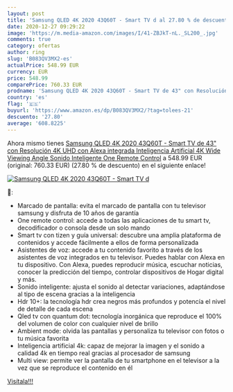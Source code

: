 ```yaml
---
layout: post
title: 'Samsung QLED 4K 2020 43Q60T - Smart TV d al 27.80 % de descuento'
date: 2020-12-27 09:29:22
image: 'https://m.media-amazon.com/images/I/41-ZBJkT-nL._SL200_.jpg'
comments: true
category: ofertas
author: ring
slug: 'B083QV3MX2-es'
actualPrice: 548.99 EUR
currency: EUR
price: 548.99
comparePrice: 760.33 EUR
prodname: 'Samsung QLED 4K 2020 43Q60T - Smart TV de 43" con Resolución 4K UHD  con Alexa integrada  Inteligencia Artificial 4K Wide Viewing Angle  Sonido Inteligente  One Remote Control'
country: 'es'
flag: '🇪🇸'
buyurl: 'https://www.amazon.es/dp/B083QV3MX2/?tag=tolees-21'
descuento: '27.80'
average: '608.8225'
---
```


Ahora mismo tienes [Samsung QLED 4K 2020 43Q60T - Smart TV de 43" con Resolución 4K UHD  con Alexa integrada  Inteligencia Artificial 4K Wide Viewing Angle  Sonido Inteligente  One Remote Control](https://www.amazon.es/dp/B083QV3MX2/?tag=tolees-21) a 548.99 EUR (original: 760.33 EUR) (27.80 %  de descuento) en el siguiente enlace!

[![Samsung QLED 4K 2020 43Q60T - Smart TV d](https://m.media-amazon.com/images/I/41-ZBJkT-nL._SL200_.jpg)](https://www.amazon.es/dp/B083QV3MX2/?tag=tolees-21)

🔎:

- Marcado de pantalla: evita el marcado de pantalla con tu televisor samsung y disfruta de 10 años de garantía
- One remote control: accede a todas las aplicaciones de tu smart tv, decodificador o consola desde un solo mando
- Smart tv con tizen y guía universal: descubre una amplia plataforma de contenidos y accede fácilmente a ellos de forma personalizada
- Asistentes de voz: accede a tu contenido favorito a través de los asistentes de voz integrados en tu televisor. Puedes hablar con Alexa en tu dispositivo. Con Alexa, puedes reproducir música, escuchar noticias, conocer la predicción del tiempo, controlar dispositivos de Hogar digital y más.
- Sonido inteligente: ajusta el sonido al detectar variaciones, adaptándose al tipo de escena gracias a la inteligencia
- Hdr 10+: la tecnología hdr crea negros más profundos y potencía el nivel de detalle de cada escena
- Qled tv con quantum dot: tecnología inorgánica que reproduce el 100% del volumen de color con cualquier nivel de brillo
- Ambient mode: olvida las pantallas y personaliza tu televisor con fotos o tu música favorita
- Inteligencia artificial 4k: capaz de mejorar la imagen y el sonido a calidad 4k en tiempo real gracias al procesador de samsung
- Multi view: permite ver la pantalla de tu smartphone en el televisor a la vez que se reproduce el contenido en él

[Visítala!!!](https://www.amazon.es/dp/B083QV3MX2/?tag=tolees-21)
